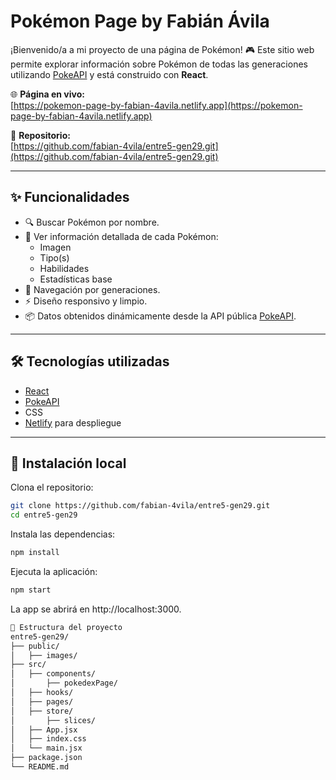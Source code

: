 # Pokémon Page by Fabián Ávila

¡Bienvenido/a a mi proyecto de una página de Pokémon! 🎮 Este sitio web permite explorar información sobre Pokémon de todas las generaciones utilizando [PokeAPI](https://pokeapi.co/) y está construido con **React**.

🌐 **Página en vivo:**  
[https://pokemon-page-by-fabian-4avila.netlify.app](https://pokemon-page-by-fabian-4avila.netlify.app)

📁 **Repositorio:**  
[https://github.com/fabian-4vila/entre5-gen29.git](https://github.com/fabian-4vila/entre5-gen29.git)

---

## ✨ Funcionalidades

- 🔍 Buscar Pokémon por nombre.
- 🧬 Ver información detallada de cada Pokémon:
  - Imagen
  - Tipo(s)
  - Habilidades
  - Estadísticas base
- 🔁 Navegación por generaciones.
- ⚡ Diseño responsivo y limpio.
- 📦 Datos obtenidos dinámicamente desde la API pública [PokeAPI](https://pokeapi.co/).

---

## 🛠️ Tecnologías utilizadas

- [React](https://reactjs.org/)
- [PokeAPI](https://pokeapi.co/)
- CSS
- [Netlify](https://www.netlify.com/) para despliegue

---

## 🚀 Instalación local

Clona el repositorio:

```bash
git clone https://github.com/fabian-4vila/entre5-gen29.git
cd entre5-gen29
```
Instala las dependencias:

```bash
npm install
```
Ejecuta la aplicación:

```bash
npm start
```
La app se abrirá en http://localhost:3000.
```bash
📁 Estructura del proyecto 
entre5-gen29/
├── public/
│   ├── images/
├── src/
│   ├── components/
│       ├── pokedexPage/
│   ├── hooks/  
│   ├── pages/
│   ├── store/
│       ├── slices/
│   ├── App.jsx
│   ├── index.css
│   └── main.jsx
├── package.json
└── README.md
```
